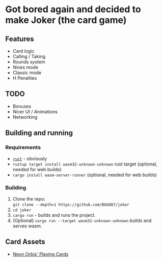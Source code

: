 # Got bored again and decided to make Joker (the card game)

## Features
- Card logic
- Calling / Taking
- Rounds system
- Nines mode
- Classic mode
- H Penalties

## TODO
- Bonuses
- Nicer UI / Animations
- Networking

## Building and running
### Requirements
- [`rust`](https://rustup.rs/) - obviously
- `rustup target install wasm32-unknown-unknown` rust target (optional, needed for web builds)
- `cargo install wasm-server-runner` (optional, needed for web builds)

### Building
1. Clone the repo:\
    `git clone --depth=1 https://github.com/BUGO07/joker`
2. `cd joker`
3. `cargo run` - builds and runs the project.
4. (Optional) `cargo run --target wasm32-unknown-unknown` builds and serves wasm.

## Card Assets
- [Neon Orbis' Playing Cards](https://neonorbis.itch.io/playing-cards)